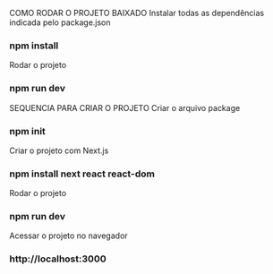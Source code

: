COMO RODAR O PROJETO BAIXADO
Instalar todas as dependências indicada pelo package.json
### npm install

Rodar o projeto
### npm run dev



SEQUENCIA PARA CRIAR O PROJETO
Criar o arquivo package
### npm init

Criar o projeto com Next.js
### npm install next react react-dom

Rodar o projeto 
### npm run dev

Acessar o projeto no navegador
### http://localhost:3000